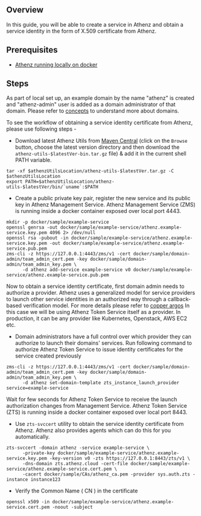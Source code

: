 ## Overview
In this guide, you will be able to create a service in Athenz and obtain a service identity in the form of X.509 certificate from Athenz.

## Prerequisites
* [Athenz running locally on docker](local_athenz_on_docker.md)

## Steps

As part of local set up, an example domain by the name "athenz" is created and "athenz-admin" user is added as a domain administrator of that domain. Please refer to [concepts](data_model.md#domains) to understand more about domains.

To see the workflow of obtaining a service identity certificate from Athenz, please use following steps -

* Download latest Athenz Utils from [Maven Central](https://search.maven.org/artifact/com.yahoo.athenz/athenz-utils)
  (click on the `Browse` button, choose the latest version directory and then
  download the `athenz-utils-$latestVer-bin.tar.gz` file)
  & add it in the current shell PATH variable.

```shell
tar -xf $athenzUtilsLocation/athenz-utils-$latestVer.tar.gz -C $athenzUtilsLocation
export PATH=$athenzUtilsLocation/athenz-utils-$latestVer/bin/`uname`:$PATH
```

* Create a public private key pair, register the new service and its public key in Athenz Management Service. Athenz Management Service (ZMS) is running inside a docker container exposed over local port 4443. 

```shell
mkdir -p docker/sample/example-service
openssl genrsa -out docker/sample/example-service/athenz.example-service.key.pem 4096 2> /dev/null
openssl rsa -pubout -in docker/sample/example-service/athenz.example-service.key.pem -out docker/sample/example-service/athenz.example-service.pub.pem
zms-cli -z https://127.0.0.1:4443/zms/v1 -cert docker/sample/domain-admin/team_admin_cert.pem -key docker/sample/domain-admin/team_admin_key.pem \
      -d athenz add-service example-service v0 docker/sample/example-service/athenz.example-service.pub.pem
```

Now to obtain a service identity certificate, first domain admin needs to authorize a provider. Athenz uses a generalized model for service providers to launch other service identities in an authorized way through a callback-based verification model.
For more details please refer to [copper argos](copper_argos.md)
In this case we will be using Athenz Token Service itself as a provider. In production, it can be any provider like Kubernetes, Openstack, AWS EC2 etc.

* Domain administrators have a full control over which provider they can authorize to launch their domains' services. Run following command to authorize Athenz Token Service to issue identity certificates for the service created previously

```shell
zms-cli -z https://127.0.0.1:4443/zms/v1 -cert docker/sample/domain-admin/team_admin_cert.pem -key docker/sample/domain-admin/team_admin_key.pem \
      -d athenz set-domain-template zts_instance_launch_provider service=example-service
```

Wait for few seconds for Athenz Token Service to receive the launch authorization changes from Management Service. Athenz Token Service (ZTS) is running inside a docker container exposed over local port 8443.

* Use `zts-svccert` utility to obtain the service identity certificate from Athenz. Athenz also provides agents which can do this for you automatically. 

```shell
zts-svccert -domain athenz -service example-service \
      -private-key docker/sample/example-service/athenz.example-service.key.pem -key-version v0 -zts https://127.0.0.1:8443/zts/v1 \
      -dns-domain zts.athenz.cloud -cert-file docker/sample/example-service/athenz.example-service.cert.pem \
      -cacert docker/sample/CAs/athenz_ca.pem -provider sys.auth.zts -instance instance123
```

* Verify the Common Name ( CN ) in the certificate

```shell
openssl x509 -in docker/sample/example-service/athenz.example-service.cert.pem -noout -subject
```
